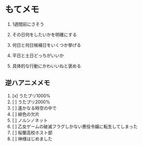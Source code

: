 # もてメモ

1. 1週間前にさそう   

1. その日何をしたいかを明確にする   

1. 何日と何日候補日をいくつか挙げる   

1. 平日と土日どっちがいいか   

1. 具体的な行動にかわいいねと褒める   


## 逆ハアニメメモ

1. [x] うたプリ1000%
1. [ ] うたプリ2000% 
1. [ ] 遙かなる時空の中で
1. [ ] 緋色の欠片
1. [ ] ノルンノネット
1. [ ] 乙女ゲームの破滅フラグしかない悪役令嬢に転生してしまった
1. [ ] 桜蘭高校ホスト部
1. [ ] 神様はじめました
